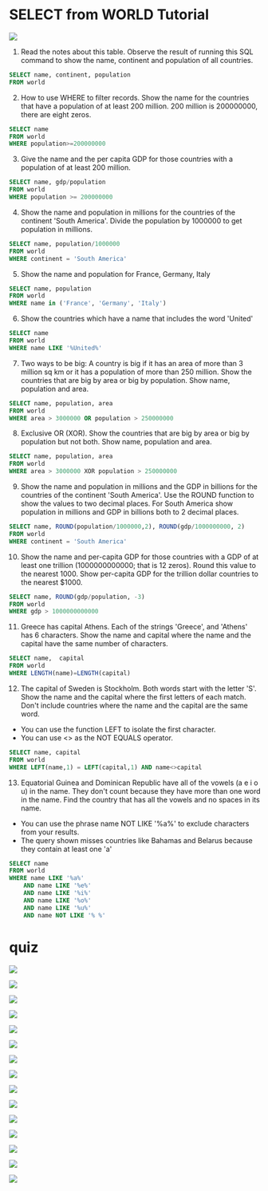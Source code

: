 # SELECT from WORLD Tutorial

![](https://i.imgur.com/PL8AoGE.png)

1. Read the notes about this table. Observe the result of running this SQL command to show the name, continent and population of all countries.

```sql
SELECT name, continent, population
FROM world
```

2. How to use WHERE to filter records. Show the name for the countries that have a population of at least 200 million. 200 million is 200000000, there are eight zeros.

```sql
SELECT name
FROM world
WHERE population>=200000000
```

3. Give the name and the per capita GDP for those countries with a population of at least 200 million.

```sql
SELECT name, gdp/population
FROM world
WHERE population >= 200000000
```

4. Show the name and population in millions for the countries of the continent 'South America'. Divide the population by 1000000 to get population in millions.

```sql
SELECT name, population/1000000
FROM world
WHERE continent = 'South America'
```

5. Show the name and population for France, Germany, Italy

```sql
SELECT name, population
FROM world
WHERE name in ('France', 'Germany', 'Italy')
```

6. Show the countries which have a name that includes the word 'United'

```sql
SELECT name
FROM world
WHERE name LIKE '%United%'
```

7. Two ways to be big: A country is big if it has an area of more than 3 million sq km or it has a population of more than 250 million. Show the countries that are big by area or big by population. Show name, population and area.

```sql
SELECT name, population, area
FROM world
WHERE area > 3000000 OR population > 250000000
```

8. Exclusive OR (XOR). Show the countries that are big by area or big by population but not both. Show name, population and area.

```sql
SELECT name, population, area
FROM world
WHERE area > 3000000 XOR population > 250000000
```

9. Show the name and population in millions and the GDP in billions for the countries of the continent 'South America'. Use the ROUND function to show the values to two decimal places. For South America show population in millions and GDP in billions both to 2 decimal places.

```sql
SELECT name, ROUND(population/1000000,2), ROUND(gdp/1000000000, 2)
FROM world
WHERE continent = 'South America'
```

10. Show the name and per-capita GDP for those countries with a GDP of at least one trillion (1000000000000; that is 12 zeros). Round this value to the nearest 1000. Show per-capita GDP for the trillion dollar countries to the nearest $1000.

```sql
SELECT name, ROUND(gdp/population, -3)
FROM world
WHERE gdp > 1000000000000
```

11. Greece has capital Athens. Each of the strings 'Greece', and 'Athens' has 6 characters. Show the name and capital where the name and the capital have the same number of characters.

```sql
SELECT name,  capital
FROM world
WHERE LENGTH(name)=LENGTH(capital)
```

12. The capital of Sweden is Stockholm. Both words start with the letter 'S'. Show the name and the capital where the first letters of each match. Don't include countries where the name and the capital are the same word. 
- You can use the function LEFT to isolate the first character. 
- You can use <> as the NOT EQUALS operator.

```sql
SELECT name, capital
FROM world
WHERE LEFT(name,1) = LEFT(capital,1) AND name<>capital
```

13. Equatorial Guinea and Dominican Republic have all of the vowels (a e i o u) in the name. They don't count because they have more than one word in the name. Find the country that has all the vowels and no spaces in its name.
- You can use the phrase name NOT LIKE '%a%' to exclude characters from your results.
- The query shown misses countries like Bahamas and Belarus because they contain at least one 'a'

```sql
SELECT name
FROM world
WHERE name LIKE '%a%' 
    AND name LIKE '%e%' 
    AND name LIKE '%i%' 
    AND name LIKE '%o%' 
    AND name LIKE '%u%' 
    AND name NOT LIKE '% %'
```

# quiz

![](https://i.imgur.com/rGWSuBA.png)

![](https://i.imgur.com/wSF3Isv.png)

![](https://i.imgur.com/upYHPOs.png)

![](https://i.imgur.com/mJQ9t1Z.png)

![](https://i.imgur.com/mD0uuCi.png)

![](https://i.imgur.com/VGBKckS.png)

![](https://i.imgur.com/5W1Zv30.png)

![](https://i.imgur.com/QVvFcLR.png)

![](https://i.imgur.com/CJ0v2NZ.png)

![](https://i.imgur.com/kO8HaNU.png)

![](https://i.imgur.com/ad7QB6e.png)

![](https://i.imgur.com/f1lLiMW.png)

![](https://i.imgur.com/CMXSRQY.png)

![](https://i.imgur.com/5utRN3Q.png)

![](https://i.imgur.com/auKwOT1.png)
